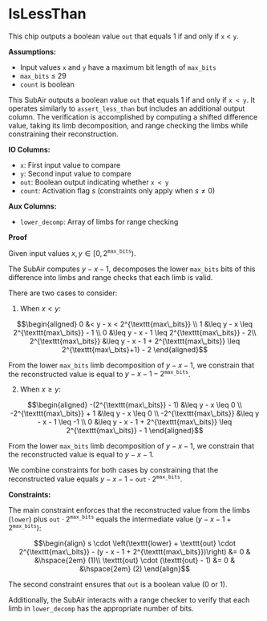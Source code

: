 # IsLessThan

This chip outputs a boolean value `out` that equals 1 if and only if `x` < `y`.

**Assumptions:**
- Input values `x` and `y` have a maximum bit length of `max_bits`
- `max_bits` ≤ 29
- `count` is boolean

This SubAir outputs a boolean value `out` that equals 1 if and only if `x < y`. It operates similarly to `assert_less_than` but includes an additional output column.
The verification is accomplished by computing a shifted difference value, taking its limb decomposition, and range checking the limbs while constraining their reconstruction.

**IO Columns:**
- `x`: First input value to compare
- `y`: Second input value to compare
- `out`: Boolean output indicating whether `x < y`
- `count`: Activation flag $`s`$ (constraints only apply when $`s \neq 0`$)

**Aux Columns:**
- `lower_decomp`: Array of limbs for range checking

**Proof**

Given input values $`x, y \in [0, 2^{\texttt{max\_bits}})`$.

The SubAir computes $`y - x - 1`$, decomposes the lower `max_bits` bits of this difference into limbs and range checks that each limb is valid.

There are two cases to consider:

1. When $`x < y`$:

```math
\begin{aligned}
   0 &< y - x < 2^{\texttt{max\_bits}} \\
   1 &\leq y - x \leq 2^{\texttt{max\_bits}} - 1 \\
   0 &\leq y - x - 1 \leq 2^{\texttt{max\_bits}} - 2\\
   2^{\texttt{max\_bits}} &\leq y - x - 1 + 2^{\texttt{max\_bits}} \leq 2^{\texttt{max\_bits}+1} - 2
\end{aligned}
```

From the lower `max_bits` limb decomposition of $`y - x - 1`$, we constrain that the reconstructed value is equal to $`y - x - 1 - 2^{\texttt{max\_bits}}`$.

2. When $`x \geq y`$:

```math
\begin{aligned}
   -(2^{\texttt{max\_bits}} - 1) &\leq y - x \leq 0 \\
   -2^{\texttt{max\_bits}} + 1 &\leq y - x \leq 0 \\
   -2^{\texttt{max\_bits}} &\leq y - x - 1 \leq -1 \\
   0 &\leq y - x - 1 + 2^{\texttt{max\_bits}} \leq 2^{\texttt{max\_bits}} - 1
\end{aligned}
```

From the lower `max_bits` limb decomposition of $`y - x - 1`$, we constrain that the reconstructed value is equal to $`y - x - 1`$.

We combine constraints for both cases by constraining that the reconstructed value equals $`y - x - 1 - \texttt{out} \cdot 2^{\texttt{max\_bits}}`$.

**Constraints:**

The main constraint enforces that the reconstructed value from the limbs (`lower`) plus $`\texttt{out} \cdot 2^{\texttt{max\_bits}}`$ equals the intermediate value $`(y - x - 1 + 2^{\texttt{max\_bits}})`$:

```math
\begin{align}
s \cdot \left(\texttt{lower} + \texttt{out} \cdot 2^{\texttt{max\_bits}} - (y - x - 1 + 2^{\texttt{max\_bits}})\right) &= 0 & &\hspace{2em} (1)\\
\texttt{out} \cdot (\texttt{out} - 1) &= 0 & &\hspace{2em} (2)
\end{align}
```

The second constraint ensures that `out` is a boolean value (0 or 1).

Additionally, the SubAir interacts with a range checker to verify that each limb in `lower_decomp` has the appropriate number of bits.
